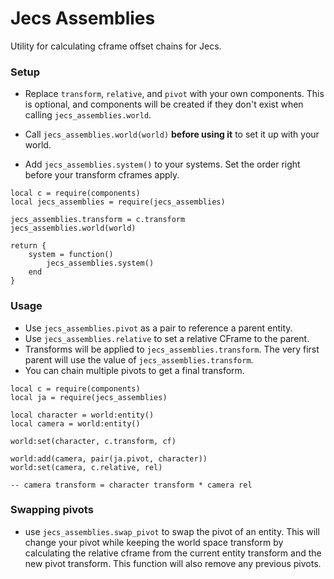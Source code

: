 # Jecs Assemblies

Utility for calculating cframe offset chains for Jecs.

### Setup

-   Replace `transform`, `relative`, and `pivot` with your own components. This is optional, and
    components will be created if they don't exist when calling `jecs_assemblies.world`.

-   Call `jecs_assemblies.world(world)` **before using it** to set it up with your world.

-   Add `jecs_assemblies.system()` to your systems. Set the order right before your transform cframes apply.

```luau
local c = require(components)
local jecs_assemblies = require(jecs_assemblies)

jecs_assemblies.transform = c.transform
jecs_assemblies.world(world)

return {
    system = function()
        jecs_assemblies.system()
    end
}
```

### Usage

-   Use `jecs_assemblies.pivot` as a pair to reference a parent entity.
-   Use `jecs_assemblies.relative` to set a relative CFrame to the parent.
-   Transforms will be applied to `jecs_assemblies.transform`. The very first parent will use the value of `jecs_assemblies.transform`.
-   You can chain multiple pivots to get a final transform.

```luau
local c = require(components)
local ja = require(jecs_assemblies)

local character = world:entity()
local camera = world:entity()

world:set(character, c.transform, cf)

world:add(camera, pair(ja.pivot, character))
world:set(camera, c.relative, rel)

-- camera transform = character transform * camera rel
```

### Swapping pivots

-   use `jecs_assemblies.swap_pivot` to swap the pivot of an entity. This will change your pivot while keeping the world space transform by
    calculating the relative cframe from the current entity transform and the new pivot transform. This function will also remove any previous pivots.

